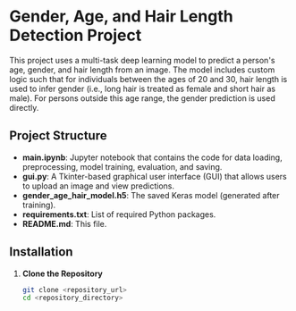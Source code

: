 # Gender, Age, and Hair Length Detection Project

This project uses a multi-task deep learning model to predict a person's age, gender, and hair length from an image. The model includes custom logic such that for individuals between the ages of 20 and 30, hair length is used to infer gender (i.e., long hair is treated as female and short hair as male). For persons outside this age range, the gender prediction is used directly.

## Project Structure

- **main.ipynb**: Jupyter notebook that contains the code for data loading, preprocessing, model training, evaluation, and saving.
- **gui.py**: A Tkinter-based graphical user interface (GUI) that allows users to upload an image and view predictions.
- **gender_age_hair_model.h5**: The saved Keras model (generated after training).
- **requirements.txt**: List of required Python packages.
- **README.md**: This file.

## Installation

1. **Clone the Repository**

   ```bash
   git clone <repository_url>
   cd <repository_directory>
